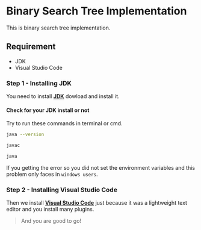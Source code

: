 # Binary Search Tree Implementation

This is binary search tree implementation.

## Requirement

- JDK
- Visual Studio Code

### Step 1 - Installing JDK

You need to install [**JDK**](https://www.oracle.com/in/java/technologies/javase-downloads.html) dowload and install it.

#### Check for your JDK install or not

Try to run these commands in terminal or cmd.

```bash
java --version
```

```bash
javac
```

```bash
java
```

If you getting the error so you did not set the environment variables
and this problem only faces in `windows users`.

### Step 2 - Installing Visual Studio Code

Then we install [**Visual Studio Code**](https://code.visualstudio.com/)
just because it was a lightweight text editor and you install many plugins.

>And you are good to go!
